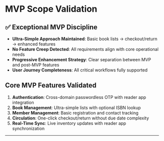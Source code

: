 # MVP Scope Validation

## ✅ Exceptional MVP Discipline
- **Ultra-Simple Approach Maintained**: Basic book lists → checkout/return → enhanced features
- **No Feature Creep Detected**: All requirements align with core operational needs
- **Progressive Enhancement Strategy**: Clear separation between MVP and post-MVP features
- **User Journey Completeness**: All critical workflows fully supported

## Core MVP Features Validated
1. **Authentication**: Cross-domain passwordless OTP with reader app integration
2. **Book Management**: Ultra-simple lists with optional ISBN lookup
3. **Member Management**: Basic registration and contact tracking
4. **Circulation**: One-click checkout/return without due date complexity  
5. **Real-Time Sync**: Live inventory updates with reader app synchronization

---
